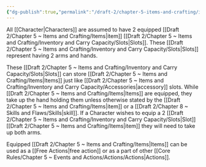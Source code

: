 ```yaml
---
{"dg-publish":true,"permalink":"/draft-2/chapter-5-items-and-crafting/inventory-and-carry-capacity/equipped/"}
---
```


All [[Character\|Characters]] are assumed to have 2 equipped [[Draft 2/Chapter 5 ~ Items and Crafting/Items\|item]] [[Draft 2/Chapter 5 ~ Items and Crafting/Inventory and Carry Capacity/Slots\|Slots]]. These [[Draft 2/Chapter 5 ~ Items and Crafting/Inventory and Carry Capacity/Slots\|Slots]] represent having 2 arms and hands.

These [[Draft 2/Chapter 5 ~ Items and Crafting/Inventory and Carry Capacity/Slots\|Slots]] can store [[Draft 2/Chapter 5 ~ Items and Crafting/Items\|Items]] just like [[Draft 2/Chapter 5 ~ Items and Crafting/Inventory and Carry Capacity/Accessories\|accessory]] slots. While [[Draft 2/Chapter 5 ~ Items and Crafting/Items\|Items]] are equipped, they take up the hand holding them unless otherwise stated by the [[Draft 2/Chapter 5 ~ Items and Crafting/Items\|item]] or a [[Draft 2/Chapter 8 ~ Skills and Flaws/Skills\|skill]]. If a Character wishes to equip a 2 [[Draft 2/Chapter 5 ~ Items and Crafting/Inventory and Carry Capacity/Slots\|Slot]] [[Draft 2/Chapter 5 ~ Items and Crafting/Items\|item]] they will need to take up both arms.

Equipped [[Draft 2/Chapter 5 ~ Items and Crafting/Items\|Items]] can be used as a [[Free Actions\|free action]] or as a part of other [[Core Rules/Chapter 5 ~ Events and Actions/Actions/Actions\|Actions]].